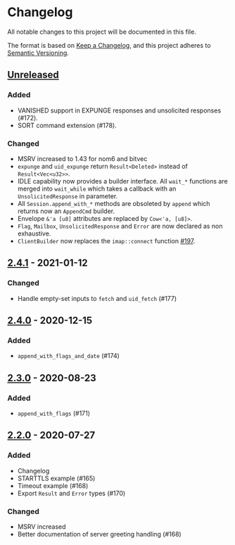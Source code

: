 # Changelog
All notable changes to this project will be documented in this file.

The format is based on [Keep a Changelog](https://keepachangelog.com/en/1.0.0/),
and this project adheres to [Semantic Versioning](https://semver.org/spec/v2.0.0.html).

## [Unreleased]

### Added
 - VANISHED support in EXPUNGE responses and unsolicited responses (#172).
 - SORT command extension (#178).

### Changed
 - MSRV increased to 1.43 for nom6 and bitvec
 - `expunge` and `uid_expunge` return `Result<Deleted>` instead of `Result<Vec<u32>>`.
 - IDLE capability now provides a builder interface. All `wait_*` functions are merged into `wait_while` which takes a callback with an `UnsolicitedResponse` in parameter.
 - All `Session.append_with_*` methods are obsoleted by `append` which returns now an `AppendCmd` builder.
 - Envelope `&'a [u8]` attributes are replaced by `Cow<'a, [u8]>`.
 - `Flag`, `Mailbox`, `UnsolicitedResponse` and `Error` are now declared as non exhaustive.
 - `ClientBuilder` now replaces the `imap::connect` function [#197](https://github.com/jonhoo/rust-imap/pull/197).

## [2.4.1] - 2021-01-12
### Changed

 - Handle empty-set inputs to `fetch` and `uid_fetch` (#177)

## [2.4.0] - 2020-12-15
### Added

 - `append_with_flags_and_date` (#174)

## [2.3.0] - 2020-08-23
### Added

 - `append_with_flags` (#171)

## [2.2.0] - 2020-07-27
### Added

 - Changelog
 - STARTTLS example (#165)
 - Timeout example (#168)
 - Export `Result` and `Error` types (#170)

### Changed

 - MSRV increased
 - Better documentation of server greeting handling (#168)

[Unreleased]: https://github.com/jonhoo/rust-imap/compare/v2.4.1...HEAD
[2.4.1]: https://github.com/jonhoo/rust-imap/compare/v2.4.0...v2.4.1
[2.4.0]: https://github.com/jonhoo/rust-imap/compare/v2.3.0...v2.4.0
[2.3.0]: https://github.com/jonhoo/rust-imap/compare/v2.2.0...v2.3.0
[2.2.0]: https://github.com/jonhoo/rust-imap/compare/v2.1.2...v2.2.0
